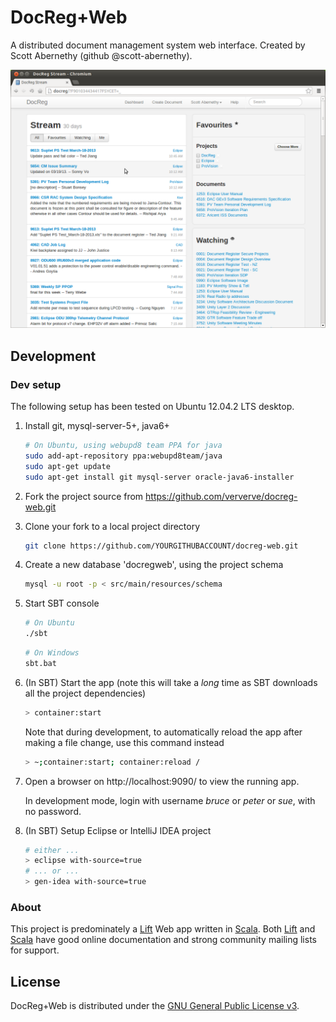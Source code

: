 # DocReg+Web

A distributed document management system web interface.
Created by Scott Abernethy (github @scott-abernethy).

![Example of application](/example.png)

## Development

### Dev setup
The following setup has been tested on Ubuntu 12.04.2 LTS desktop.

1. Install git, mysql-server-5+, java6+

    ```bash
    # On Ubuntu, using webupd8 team PPA for java
    sudo add-apt-repository ppa:webupd8team/java
    sudo apt-get update
    sudo apt-get install git mysql-server oracle-java6-installer
    ```

2. Fork the project source from https://github.com/ververve/docreg-web.git
3. Clone your fork to a local project directory

    ```bash
    git clone https://github.com/YOURGITHUBACCOUNT/docreg-web.git
    ```

4. Create a new database 'docregweb', using the project schema

    ```bash
    mysql -u root -p < src/main/resources/schema
    ```

5. Start SBT console

    ```bash
    # On Ubuntu
    ./sbt
    ```

    ```bash
    # On Windows
    sbt.bat
    ```

6. (In SBT) Start the app (note this will take a _long_ time as SBT downloads all the project dependencies)

    ```bash
    > container:start
    ```

    Note that during development, to automatically reload the app after making a file change, use this command instead

    ```bash
    > ~;container:start; container:reload /
    ```

7. Open a browser on http://localhost:9090/ to view the running app.

    In development mode, login with username *bruce* or *peter* or *sue*, with no password.

8. (In SBT) Setup Eclipse or IntelliJ IDEA project

    ```bash
    # either ...
    > eclipse with-source=true
    # ... or ...
    > gen-idea with-source=true
    ```

### About 

This project is predominately a [Lift](http://liftweb.net) Web app written in [Scala](http://www.scala-lang.org). Both [Lift](http://liftweb.net) and [Scala](http://www.scala-lang.org) have good online documentation and strong community mailing lists for support.

## License

DocReg+Web is distributed under the [GNU General Public License v3](http://www.gnu.org/licenses/gpl-3.0.html).

